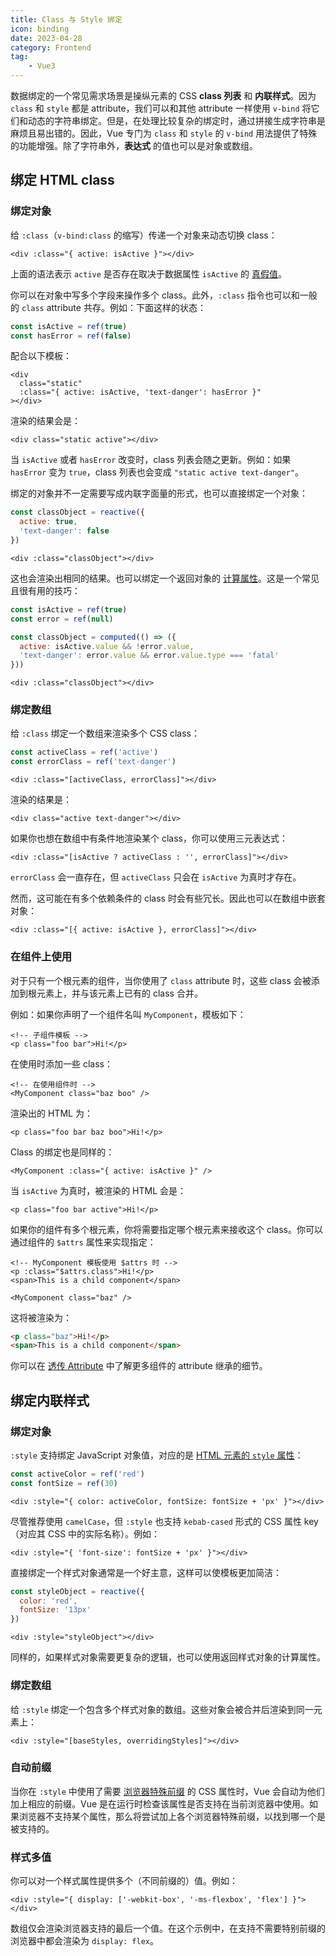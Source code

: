```yaml
---
title: Class 与 Style 绑定
icon: binding
date: 2023-04-28
category: Frontend
tag:
    - Vue3
---
```


数据绑定的一个常见需求场景是操纵元素的 CSS **class 列表** 和 **内联样式**。因为 `class` 和 `style` 都是 attribute，我们可以和其他 attribute 一样使用 `v-bind` 将它们和动态的字符串绑定。但是，在处理比较复杂的绑定时，通过拼接生成字符串是麻烦且易出错的。因此，Vue 专门为 `class` 和 `style` 的 `v-bind` 用法提供了特殊的功能增强。除了字符串外，**表达式** 的值也可以是对象或数组。

## 绑定 HTML class

### 绑定对象

给 `:class`（`v-bind:class` 的缩写）传递一个对象来动态切换 class：

```template
<div :class="{ active: isActive }"></div>
```

上面的语法表示 `active` 是否存在取决于数据属性 `isActive` 的 [真假值](https://developer.mozilla.org/en-US/docs/Glossary/Truthy)。

你可以在对象中写多个字段来操作多个 class。此外，`:class` 指令也可以和一般的 `class` attribute 共存。例如：下面这样的状态：

```js
const isActive = ref(true)
const hasError = ref(false)
```

配合以下模板：

```template
<div
  class="static"
  :class="{ active: isActive, 'text-danger': hasError }"
></div>
```

渲染的结果会是：

```template
<div class="static active"></div>
```

当 `isActive` 或者 `hasError` 改变时，class 列表会随之更新。例如：如果 `hasError` 变为 `true`，class 列表也会变成 `"static active text-danger"`。

绑定的对象并不一定需要写成内联字面量的形式，也可以直接绑定一个对象：

```js
const classObject = reactive({
  active: true,
  'text-danger': false
})
```

```template
<div :class="classObject"></div>
```

这也会渲染出相同的结果。也可以绑定一个返回对象的 [计算属性](./computed.md)。这是一个常见且很有用的技巧：

```js
const isActive = ref(true)
const error = ref(null)

const classObject = computed(() => ({
  active: isActive.value && !error.value,
  'text-danger': error.value && error.value.type === 'fatal'
}))
```

```template
<div :class="classObject"></div>
```

### 绑定数组

给 `:class` 绑定一个数组来渲染多个 CSS class：

```js
const activeClass = ref('active')
const errorClass = ref('text-danger')
```

```template
<div :class="[activeClass, errorClass]"></div>
```

渲染的结果是：

```template
<div class="active text-danger"></div>
```

如果你也想在数组中有条件地渲染某个 class，你可以使用三元表达式：

```template
<div :class="[isActive ? activeClass : '', errorClass]"></div>
```

`errorClass` 会一直存在，但 `activeClass` 只会在 `isActive` 为真时才存在。

然而，这可能在有多个依赖条件的 class 时会有些冗长。因此也可以在数组中嵌套对象：

```template
<div :class="[{ active: isActive }, errorClass]"></div>
```

### 在组件上使用

对于只有一个根元素的组件，当你使用了 `class` attribute 时，这些 class 会被添加到根元素上，并与该元素上已有的 class 合并。

例如：如果你声明了一个组件名叫 `MyComponent`，模板如下：

```template
<!-- 子组件模板 -->
<p class="foo bar">Hi!</p>
```

在使用时添加一些 class：

```template
<!-- 在使用组件时 -->
<MyComponent class="baz boo" />
```

渲染出的 HTML 为：

```template
<p class="foo bar baz boo">Hi!</p>
```

Class 的绑定也是同样的：

```template
<MyComponent :class="{ active: isActive }" />
```

当 `isActive` 为真时，被渲染的 HTML 会是：

```template
<p class="foo bar active">Hi!</p>
```

如果你的组件有多个根元素，你将需要指定哪个根元素来接收这个 class。你可以通过组件的 `$attrs` 属性来实现指定：

```template
<!-- MyComponent 模板使用 $attrs 时 -->
<p :class="$attrs.class">Hi!</p>
<span>This is a child component</span>
```

```template
<MyComponent class="baz" />
```

这将被渲染为：

```html
<p class="baz">Hi!</p>
<span>This is a child component</span>
```

你可以在 [透传 Attribute]() 中了解更多组件的 attribute 继承的细节。

## 绑定内联样式

### 绑定对象

`:style` 支持绑定 JavaScript 对象值，对应的是 [HTML 元素的 `style` 属性](https://developer.mozilla.org/en-US/docs/Web/API/HTMLElement/style)：

```js
const activeColor = ref('red')
const fontSize = ref(30)
```

```template
<div :style="{ color: activeColor, fontSize: fontSize + 'px' }"></div>
```

尽管推荐使用 `camelCase`，但 `:style` 也支持 `kebab-cased` 形式的 CSS 属性 key（对应其 CSS 中的实际名称）。例如：

```template
<div :style="{ 'font-size': fontSize + 'px' }"></div>
```

直接绑定一个样式对象通常是一个好主意，这样可以使模板更加简洁：

```js
const styleObject = reactive({
  color: 'red',
  fontSize: '13px'
})
```

```template
<div :style="styleObject"></div>
```

同样的，如果样式对象需要更复杂的逻辑，也可以使用返回样式对象的计算属性。

### 绑定数组

给 `:style` 绑定一个包含多个样式对象的数组。这些对象会被合并后渲染到同一元素上：

```template
<div :style="[baseStyles, overridingStyles]"></div>
```

### 自动前缀

当你在 `:style` 中使用了需要 [浏览器特殊前缀](https://developer.mozilla.org/en-US/docs/Glossary/Vendor_Prefix) 的 CSS 属性时，Vue 会自动为他们加上相应的前缀。Vue 是在运行时检查该属性是否支持在当前浏览器中使用。如果浏览器不支持某个属性，那么将尝试加上各个浏览器特殊前缀，以找到哪一个是被支持的。

### 样式多值

你可以对一个样式属性提供多个（不同前缀的）值。例如：

```template
<div :style="{ display: ['-webkit-box', '-ms-flexbox', 'flex'] }"></div>
```

数组仅会渲染浏览器支持的最后一个值。在这个示例中，在支持不需要特别前缀的浏览器中都会渲染为 `display: flex`。

